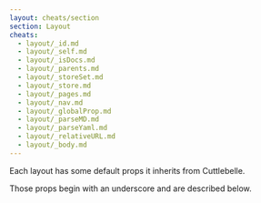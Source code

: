 ```yaml
---
layout: cheats/section
section: Layout
cheats:
  - layout/_id.md
  - layout/_self.md
  - layout/_isDocs.md
  - layout/_parents.md
  - layout/_storeSet.md
  - layout/_store.md
  - layout/_pages.md
  - layout/_nav.md
  - layout/_globalProp.md
  - layout/_parseMD.md
  - layout/_parseYaml.md
  - layout/_relativeURL.md
  - layout/_body.md
---
```


Each layout has some default props it inherits from Cuttlebelle.

Those props begin with an underscore and are described below.
